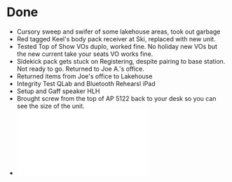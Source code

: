 # Done
- Cursory sweep and swifer of some lakehouse areas, took out garbage
- Red tagged Keel's body pack receiver at Ski, replaced with new unit.
- Tested Top of Show VOs duplo, worked fine. No holiday new VOs but the new current take your seats VO works fine.
- Sidekick pack gets stuck on Registering, despite pairing to base station. Not ready to go. Returned to Joe A.'s office.
- Returned items from Joe's office to Lakehouse
- Integrity Test QLab and Bluetooth Rehearsl iPad
- Setup and Gaff speaker HLH
- Brought screw from the top of AP 5122 back to your desk so you can see the size of the unit.
- ![Printed out instructions to 615 units and Stage Management with instructions on how to handle the bluetooth there.](EP%20EOD%20Archive/HLH%20Instructions.pdf)
